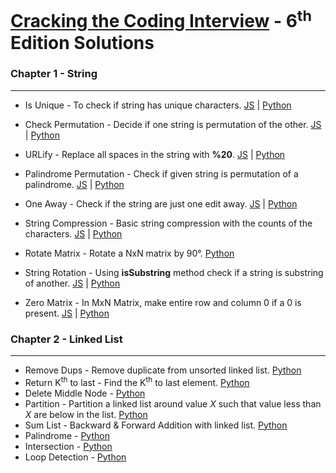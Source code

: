 # [Cracking the Coding Interview](https://www.flipkart.com/cracking-coding-interview-189-programming-questions-solutions/p/itmedsghcsquxwmr) - 6<sup>th</sup> Edition Solutions

### Chapter 1 - String

---

- Is Unique - To check if string has unique characters. [JS](/chapter%201%20-%20arrays%20and%20strings/isunique.js) | [Python](/chapter%201%20-%20arrays%20and%20strings/1.1.py)

- Check Permutation - Decide if one string is permutation of the other. [JS](/chapter%201%20-%20arrays%20and%20strings/permutation.js) | [Python](/chapter%201%20-%20arrays%20and%20strings/1.2.py)
- URLify - Replace all spaces in the string with **%20**. [JS](/chapter%201%20-%20arrays%20and%20strings/urlify.js) | [Python](/chapter%201%20-%20arrays%20and%20strings/1.3.py)
- Palindrome Permutation - Check if given string is permutation of a palindrome. [JS](/chapter%201%20-%20arrays%20and%20strings/permutation.palindrone.js) | [Python](/chapter%201%20-%20arrays%20and%20strings/1.4.py)
- One Away - Check if the string are just one edit away. [JS](/chapter%201%20-%20arrays%20and%20strings/one.edit.away.js) | [Python](/chapter%201%20-%20arrays%20and%20strings/1.5.py)
- String Compression - Basic string compression with the counts of the characters. [JS](/chapter%201%20-%20arrays%20and%20strings/string.compression.js) | [Python](/chapter%201%20-%20arrays%20and%20strings/1.6.py)
- Rotate Matrix - Rotate a NxN matrix by 90&deg;. [Python](/chapter%201%20-%20arrays%20and%20strings/1.7.py)
- String Rotation - Using **isSubstring** method check if a string is substring of another. [JS](/chapter%201%20-%20arrays%20and%20strings/string.rotation.js) | [Python](/chapter%201%20-%20arrays%20and%20strings/1.8.py)
- Zero Matrix - In MxN Matrix, make entire row and column 0 if a 0 is present. [JS](/chapter%201%20-%20arrays%20and%20strings/zero.matrix.js) | [Python](/chapter%201%20-%20arrays%20and%20strings/1.9.py)

### Chapter 2 - Linked List

---

- Remove Dups - Remove duplicate from unsorted linked list. [Python](/chapter%202%20-%20linked%20list/2.1.py)
- Return K<sup>th</sup> to last - Find the K<sup>th</sup> to last element. [Python](/chapter%202%20-%20linked%20list/2.2.py)
- Delete Middle Node - [Python](/chapter%202%20-%20linked%20list/2.3.py)
- Partition - Partition a linked list around value _X_ such that value less than _X_ are below in the list. [Python](/chapter%202%20-%20linked%20list/2.4.py)
- Sum List - Backward & Forward Addition with linked list. [Python](/chapter%202%20-%20linked%20list/2.5.py)
- Palindrome - [Python](/chapter%202%20-%20linked%20list/2.6.py)
- Intersection - [Python](/chapter%202%20-%20linked%20list/2.7.py)
- Loop Detection - [Python](/chapter%202%20-%20linked%20list/2.8.py)
